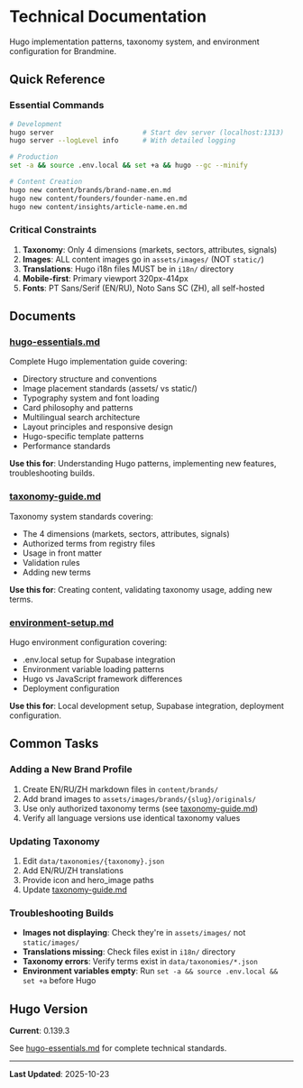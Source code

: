 # Technical Documentation

Hugo implementation patterns, taxonomy system, and environment configuration for Brandmine.

## Quick Reference

### Essential Commands

```bash
# Development
hugo server                      # Start dev server (localhost:1313)
hugo server --logLevel info      # With detailed logging

# Production
set -a && source .env.local && set +a && hugo --gc --minify

# Content Creation
hugo new content/brands/brand-name.en.md
hugo new content/founders/founder-name.en.md
hugo new content/insights/article-name.en.md
```

### Critical Constraints

1. **Taxonomy**: Only 4 dimensions (markets, sectors, attributes, signals)
2. **Images**: ALL content images go in `assets/images/` (NOT `static/`)
3. **Translations**: Hugo i18n files MUST be in `i18n/` directory
4. **Mobile-first**: Primary viewport 320px-414px
5. **Fonts**: PT Sans/Serif (EN/RU), Noto Sans SC (ZH), all self-hosted

## Documents

### [hugo-essentials.md](hugo-essentials.md)
Complete Hugo implementation guide covering:
- Directory structure and conventions
- Image placement standards (assets/ vs static/)
- Typography system and font loading
- Card philosophy and patterns
- Multilingual search architecture
- Layout principles and responsive design
- Hugo-specific template patterns
- Performance standards

**Use this for**: Understanding Hugo patterns, implementing new features, troubleshooting builds.

### [taxonomy-guide.md](taxonomy-guide.md)
Taxonomy system standards covering:
- The 4 dimensions (markets, sectors, attributes, signals)
- Authorized terms from registry files
- Usage in front matter
- Validation rules
- Adding new terms

**Use this for**: Creating content, validating taxonomy usage, adding new terms.

### [environment-setup.md](environment-setup.md)
Hugo environment configuration covering:
- .env.local setup for Supabase integration
- Environment variable loading patterns
- Hugo vs JavaScript framework differences
- Deployment configuration

**Use this for**: Local development setup, Supabase integration, deployment configuration.

## Common Tasks

### Adding a New Brand Profile
1. Create EN/RU/ZH markdown files in `content/brands/`
2. Add brand images to `assets/images/brands/{slug}/originals/`
3. Use only authorized taxonomy terms (see [taxonomy-guide.md](taxonomy-guide.md))
4. Verify all language versions use identical taxonomy values

### Updating Taxonomy
1. Edit `data/taxonomies/{taxonomy}.json`
2. Add EN/RU/ZH translations
3. Provide icon and hero_image paths
4. Update [taxonomy-guide.md](taxonomy-guide.md)

### Troubleshooting Builds
- **Images not displaying**: Check they're in `assets/images/` not `static/images/`
- **Translations missing**: Check files exist in `i18n/` directory
- **Taxonomy errors**: Verify terms exist in `data/taxonomies/*.json`
- **Environment variables empty**: Run `set -a && source .env.local && set +a` before Hugo

## Hugo Version

**Current**: 0.139.3

See [hugo-essentials.md](hugo-essentials.md) for complete technical standards.

---

**Last Updated**: 2025-10-23
